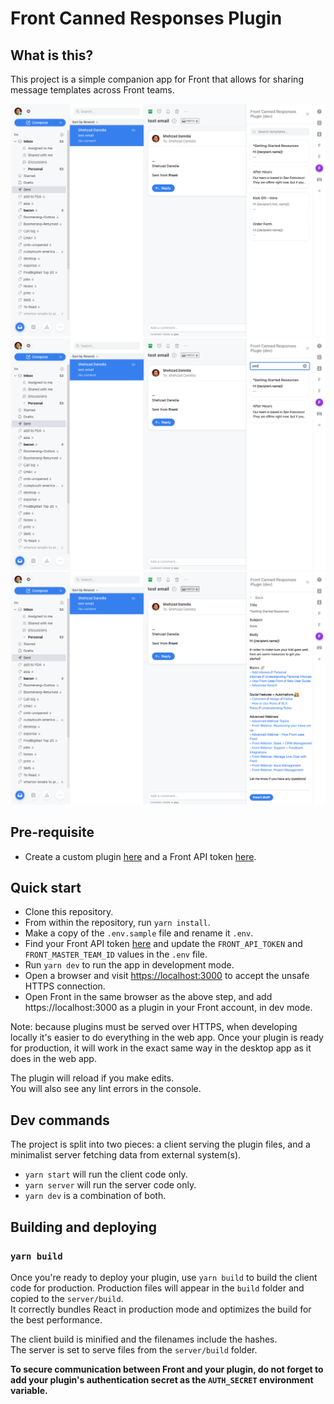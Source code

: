 # Front Canned Responses Plugin

## What is this?
This project is a simple companion app for Front that allows for sharing message templates across Front teams.

![Image of the plugin](/screenshot-templates.png) ![Image of the plugin](/screenshot-search.png)
![Image of the plugin](/screenshot-template-details.png)

## Pre-requisite
- Create a custom plugin [here](https://app.frontapp.com/settings/tools/plugins) and a Front API token [here](https://app.frontapp.com/settings/tools/api).


## Quick start
- Clone this repository.
- From within the repository, run `yarn install`.
- Make a copy of the `.env.sample` file and rename it `.env`.
- Find your Front API token [here](https://app.frontapp.com/settings/tools/api) and update the `FRONT_API_TOKEN` and `FRONT_MASTER_TEAM_ID` values in the `.env` file.
- Run `yarn dev` to run the app in development mode.
- Open a browser and visit [https://localhost:3000](https://localhost:3000) to accept the unsafe HTTPS connection.
- Open Front in the same browser as the above step, and add https://localhost:3000 as a plugin in your Front account, in dev mode.

Note: because plugins must be served over HTTPS, when developing locally it's easier to do everything in the web app. Once your plugin is ready for production, it will work in the exact same way in the desktop app as it does in the web app.

The plugin will reload if you make edits.<br />
You will also see any lint errors in the console.

## Dev commands
The project is split into two pieces: a client serving the plugin files, and a minimalist server fetching data from external system(s).
- `yarn start` will run the client code only.
- `yarn server` will run the server code only.
- `yarn dev` is a combination of both.

## Building and deploying

### `yarn build`
Once you're ready to deploy your plugin, use `yarn build` to build the client code for production. Production files will appear in the `build` folder and copied to the `server/build`.<br />
It correctly bundles React in production mode and optimizes the build for the best performance.

The client build is minified and the filenames include the hashes.<br />
The server is set to serve files from the `server/build` folder.

**To secure communication between Front and your plugin, do not forget to add your plugin's authentication secret as the `AUTH_SECRET` environment variable.**
